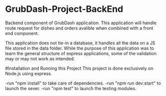 # GrubDash-Project-BackEnd
Backend component of GrubDash application. This application will handle route request for dishes and orders avalible when combined with
a front end component.

This application does not tie-in a database, it handles all the data on a JS file stored in the data folder.
While the purpose of this application was to learn the general structure of express applications, some of the validation may or may not work
as intended. 

#Installation and Running this Project
This project is done exclusively on Node.js using express. 

-run "npm install" to take care of dependencies. 
-run "npm run dev:start" to launch the sever.
-run "npm test" to launch the testing modules.

